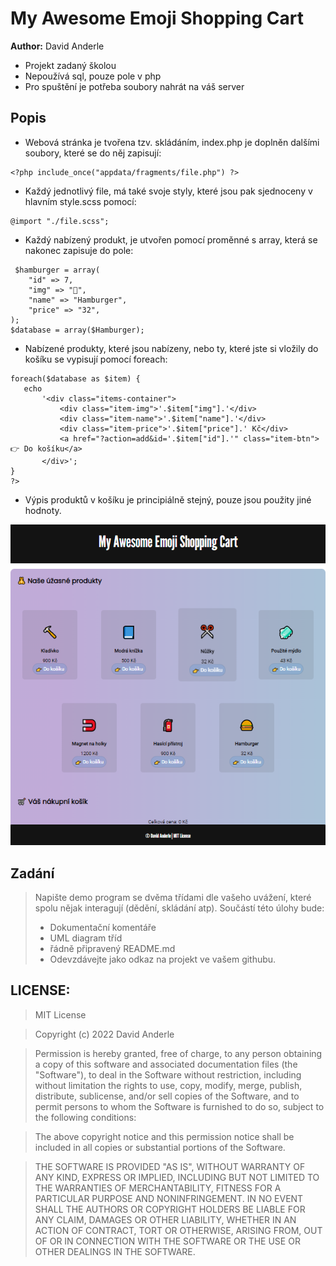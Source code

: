 # My Awesome Emoji Shopping Cart
**Author:** David Anderle

- Projekt zadaný školou
- Nepoužívá sql, pouze pole v php
- Pro spuštění je potřeba soubory nahrát na váš server

## Popis

- Webová stránka je tvořena tzv. skládáním, index.php je doplněn dalšími soubory, které se do něj zapisují:

```
<?php include_once("appdata/fragments/file.php") ?>
```

- Každý jednotlivý file, má také svoje styly, které jsou pak sjednoceny v hlavním style.scss pomocí:
 
```
@import "./file.scss";
```

- Každý nabízený produkt, je utvořen pomocí proměnné s array, která se nakonec zapisuje do pole:
 
```
 $hamburger = array(
    "id" => 7,
    "img" => "🍔",
    "name" => "Hamburger",
    "price" => "32",
);
$database = array($Hamburger);
```

- Nabízené produkty, které jsou nabízeny, nebo ty, které jste si vložily do košíku se vypisují pomocí foreach:
 ```
foreach($database as $item) {
    echo 
        '<div class="items-container">
            <div class="item-img">'.$item["img"].'</div>
            <div class="item-name">'.$item["name"].'</div>
            <div class="item-price">'.$item["price"].' Kč</div>
            <a href="?action=add&id='.$item["id"].'" class="item-btn">👉 Do košíku</a>
        </div>';
}
?>
```
- Výpis produktů v košíku je principiálně stejný, pouze jsou použity jiné hodnoty.


![screenshot_pc.png](https://github.com/Andergonan/MyAwesomeEmojiShoppingCart/blob/main/img_documentation/screenshot_pc_1.png)

## Zadání

> Napište demo program se dvěma třídami dle vašeho uvážení, které spolu nějak interagují (dědění, skládání atp).
> Součástí této úlohy bude:
>
> - Dokumentační komentáře
> - UML diagram tříd
> - řádně připravený README.md
> - Odevzdávejte jako odkaz na projekt ve vašem githubu.

## LICENSE:

> MIT License

> Copyright (c) 2022 David Anderle

> Permission is hereby granted, free of charge, to any person obtaining a copy
> of this software and associated documentation files (the "Software"), to deal
> in the Software without restriction, including without limitation the rights
> to use, copy, modify, merge, publish, distribute, sublicense, and/or sell
> copies of the Software, and to permit persons to whom the Software is
> furnished to do so, subject to the following conditions:

> The above copyright notice and this permission notice shall be included in all
> copies or substantial portions of the Software.

> THE SOFTWARE IS PROVIDED "AS IS", WITHOUT WARRANTY OF ANY KIND, EXPRESS OR
> IMPLIED, INCLUDING BUT NOT LIMITED TO THE WARRANTIES OF MERCHANTABILITY,
> FITNESS FOR A PARTICULAR PURPOSE AND NONINFRINGEMENT. IN NO EVENT SHALL THE
> AUTHORS OR COPYRIGHT HOLDERS BE LIABLE FOR ANY CLAIM, DAMAGES OR OTHER
> LIABILITY, WHETHER IN AN ACTION OF CONTRACT, TORT OR OTHERWISE, ARISING FROM,
> OUT OF OR IN CONNECTION WITH THE SOFTWARE OR THE USE OR OTHER DEALINGS IN THE
> SOFTWARE.
